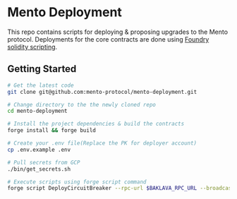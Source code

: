 # Mento Deployment

This repo contains scripts for deploying & proposing upgrades to the Mento protocol.
Deployments for the core contracts are done using [Foundry solidity scripting](https://book.getfoundry.sh/tutorials/solidity-scripting).

## Getting Started

```bash
# Get the latest code
git clone git@github.com:mento-protocol/mento-deployment.git

# Change directory to the the newly cloned repo
cd mento-deployment

# Install the project dependencies & build the contracts
forge install && forge build

# Create your .env file(Replace the PK for deployer account)
cp .env.example .env

# Pull secrets from GCP
./bin/get_secrets.sh

# Execute scripts using forge script command
forge script DeployCircuitBreaker --rpc-url $BAKLAVA_RPC_URL --broadcast --legacy --verify --verifier sourcify

```
